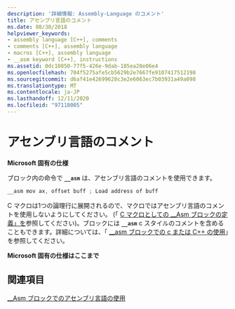 ```yaml
---
description: '詳細情報: Assembly-Language のコメント'
title: アセンブリ言語のコメント
ms.date: 08/30/2018
helpviewer_keywords:
- assembly language [C++], comments
- comments [C++], assembly language
- macros [C++], assembly language
- __asm keyword [C++], instructions
ms.assetid: 0dc10850-77f5-426e-9dab-185ea28e06e4
ms.openlocfilehash: 704f5275afe5cb5629b2e7667fe9107417512198
ms.sourcegitcommit: d6af41e42699628c3e2e6063ec7b03931a49a098
ms.translationtype: MT
ms.contentlocale: ja-JP
ms.lasthandoff: 12/11/2020
ms.locfileid: "97118005"
---
```

# <a name="assembly-language-comments"></a>アセンブリ言語のコメント

**Microsoft 固有の仕様**

ブロック内の命令で **`__asm`** は、アセンブリ言語のコメントを使用できます。

```cpp
__asm mov ax, offset buff ; Load address of buff
```

C マクロは1つの論理行に展開されるので、マクロではアセンブリ言語のコメントを使用しないようにしてください。 (「 [C マクロとしての __Asm ブロックの定義」を](../../assembler/inline/defining-asm-blocks-as-c-macros.md)参照してください)。ブロックには **`__asm`** c スタイルのコメントを含めることもできます。詳細については、「 [__asm ブロックでの c または C++ の使用](../../assembler/inline/using-c-or-cpp-in-asm-blocks.md)」を参照してください。

**Microsoft 固有の仕様はここまで**

## <a name="see-also"></a>関連項目

[__Asm ブロックでのアセンブリ言語の使用](../../assembler/inline/using-assembly-language-in-asm-blocks.md)<br/>
